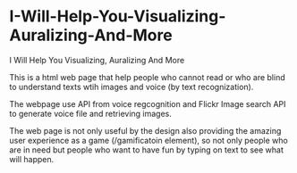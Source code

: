 # I-Will-Help-You-Visualizing-Auralizing-And-More
I Will Help You Visualizing, Auralizing And More

This is a html web page that help people who cannot read or who are blind to understand texts wtih images and voice (by text recognization).

The webpage use API from voice regcognition and Flickr Image search API to generate voice file and retrieving images. 

The web page is not only useful by the design also providing the amazing user experience as a game (/gamificatoin element), so not only people who are in need but people who want to have fun by typing on text to see what will happen. 
